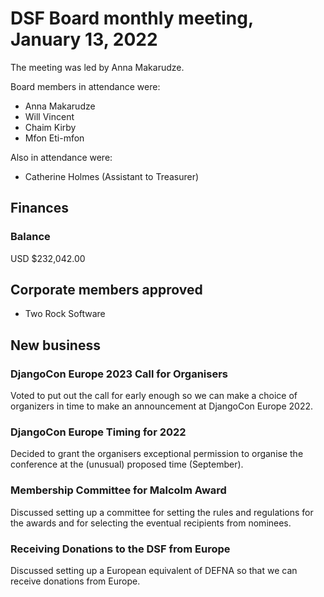 # DSF Board monthly meeting, January 13, 2022

The meeting was led by Anna Makarudze.

Board members in attendance were:

- Anna Makarudze
- Will Vincent
- Chaim Kirby
- Mfon Eti-mfon

Also in attendance were:

- Catherine Holmes (Assistant to Treasurer)

## Finances

### Balance

USD $232,042.00

## Corporate members approved

- Two Rock Software

## New business

### DjangoCon Europe 2023 Call for Organisers

Voted to put out the call for early enough so we can make a choice of organizers in time to make an announcement at DjangoCon Europe 2022.

### DjangoCon Europe Timing for 2022

Decided to grant the organisers exceptional permission to organise the conference at the (unusual) proposed time (September).

### Membership Committee for Malcolm Award

Discussed setting up a committee for setting the rules and regulations for the awards and for selecting the eventual recipients from nominees.

### Receiving Donations to the DSF from Europe

Discussed setting up a European equivalent of DEFNA so that we can receive donations from Europe.
